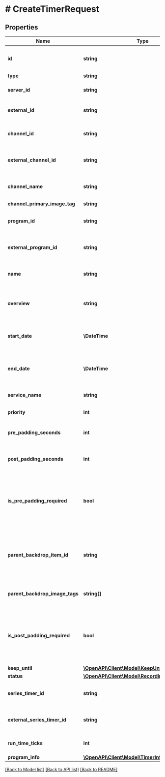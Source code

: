 # # CreateTimerRequest

## Properties

Name | Type | Description | Notes
------------ | ------------- | ------------- | -------------
**id** | **string** | Gets or sets the Id of the recording. | [optional]
**type** | **string** |  | [optional]
**server_id** | **string** | Gets or sets the server identifier. | [optional]
**external_id** | **string** | Gets or sets the external identifier. | [optional]
**channel_id** | **string** | Gets or sets the channel id of the recording. | [optional]
**external_channel_id** | **string** | Gets or sets the external channel identifier. | [optional]
**channel_name** | **string** | Gets or sets the channel name of the recording. | [optional]
**channel_primary_image_tag** | **string** |  | [optional]
**program_id** | **string** | Gets or sets the program identifier. | [optional]
**external_program_id** | **string** | Gets or sets the external program identifier. | [optional]
**name** | **string** | Gets or sets the name of the recording. | [optional]
**overview** | **string** | Gets or sets the description of the recording. | [optional]
**start_date** | **\DateTime** | Gets or sets the start date of the recording, in UTC. | [optional]
**end_date** | **\DateTime** | Gets or sets the end date of the recording, in UTC. | [optional]
**service_name** | **string** | Gets or sets the name of the service. | [optional]
**priority** | **int** | Gets or sets the priority. | [optional]
**pre_padding_seconds** | **int** | Gets or sets the pre padding seconds. | [optional]
**post_padding_seconds** | **int** | Gets or sets the post padding seconds. | [optional]
**is_pre_padding_required** | **bool** | Gets or sets a value indicating whether this instance is pre padding required. | [optional]
**parent_backdrop_item_id** | **string** | Gets or sets the Id of the Parent that has a backdrop if the item does not have one. | [optional]
**parent_backdrop_image_tags** | **string[]** | Gets or sets the parent backdrop image tags. | [optional]
**is_post_padding_required** | **bool** | Gets or sets a value indicating whether this instance is post padding required. | [optional]
**keep_until** | [**\OpenAPI\Client\Model\KeepUntil**](KeepUntil.md) |  | [optional]
**status** | [**\OpenAPI\Client\Model\RecordingStatus**](RecordingStatus.md) |  | [optional]
**series_timer_id** | **string** | Gets or sets the series timer identifier. | [optional]
**external_series_timer_id** | **string** | Gets or sets the external series timer identifier. | [optional]
**run_time_ticks** | **int** | Gets or sets the run time ticks. | [optional]
**program_info** | [**\OpenAPI\Client\Model\TimerInfoDtoProgramInfo**](TimerInfoDtoProgramInfo.md) |  | [optional]

[[Back to Model list]](../../README.md#models) [[Back to API list]](../../README.md#endpoints) [[Back to README]](../../README.md)
